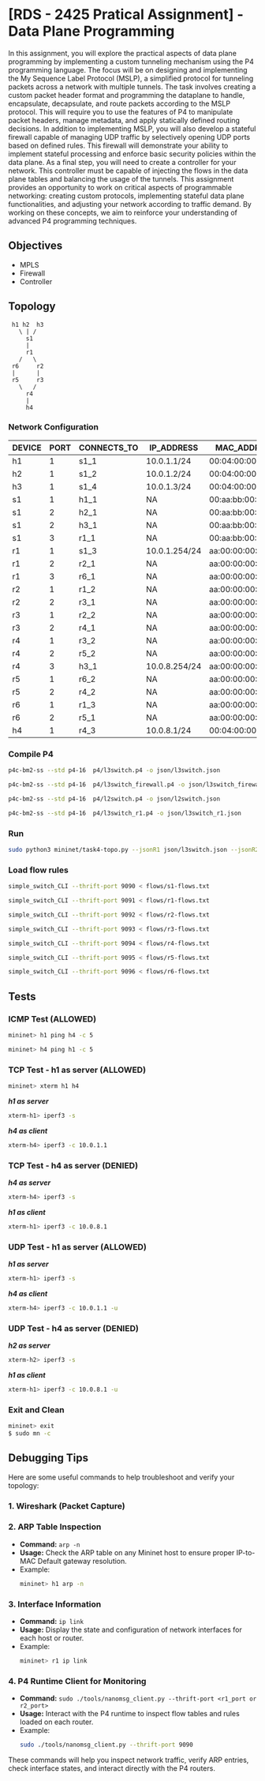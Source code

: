 # [RDS - 2425 Pratical Assignment] - Data Plane Programming

In this assignment, you will explore the practical aspects of data plane programming by implementing a custom
tunneling mechanism using the P4 programming language. The focus will be on designing and implementing
the My Sequence Label Protocol (MSLP), a simplified protocol for tunneling packets across a network with
multiple tunnels.
The task involves creating a custom packet header format and programming the dataplane to handle, encapsulate,
decapsulate, and route packets according to the MSLP protocol. This will require you to use the features of P4
to manipulate packet headers, manage metadata, and apply statically defined routing decisions.
In addition to implementing MSLP, you will also develop a stateful firewall capable of managing UDP traffic by
selectively opening UDP ports based on defined rules. This firewall will demonstrate your ability to implement
stateful processing and enforce basic security policies within the data plane.
As a final step, you will need to create a controller for your network. This controller must be capable of injecting
the flows in the data plane tables and balancing the usage of the tunnels.
This assignment provides an opportunity to work on critical aspects of programmable networking: creating
custom protocols, implementing stateful data plane functionalities, and adjusting your network according
to traffic demand. By working on these concepts, we aim to reinforce your understanding of advanced P4
programming techniques.

## Objectives
- MPLS
- Firewall
- Controller

## Topology
     h1 h2  h3
       \ | /
         s1
         |
         r1
       /   \
     r6     r2
     |      |
     r5     r3
       \   /
         r4
         |
         h4


### Network Configuration

| DEVICE | PORT | CONNECTS_TO | IP_ADDRESS    | MAC_ADDRESS        |
|--------|------|--------------|---------------|---------------------|
| h1     | 1    | s1_1         | 10.0.1.1/24    | 00:04:00:00:00:01   |
| h2     | 1    | s1_2         | 10.0.1.2/24    | 00:04:00:00:00:02   |
| h3     | 1    | s1_4         | 10.0.1.3/24    | 00:04:00:00:00:03   |
| s1     | 1    | h1_1         | NA             | 00:aa:bb:00:00:01   |
| s1     | 2    | h2_1         | NA             | 00:aa:bb:00:00:02   |
| s1     | 2    | h3_1         | NA             | 00:aa:bb:00:00:03   |
| s1     | 3    | r1_1         | NA             | 00:aa:bb:00:00:03   |
| r1     | 1    | s1_3         | 10.0.1.254/24  | aa:00:00:00:01:01   |
| r1     | 2    | r2_1         | NA             | aa:00:00:00:01:02   |
| r1     | 3    | r6_1         | NA             | aa:00:00:00:01:03   |
| r2     | 1    | r1_2         | NA             | aa:00:00:00:02:01   |
| r2     | 2    | r3_1         | NA             | aa:00:00:00:02:02   |
| r3     | 1    | r2_2         | NA             | aa:00:00:00:03:01   |
| r3     | 2    | r4_1         | NA             | aa:00:00:00:03:02   |
| r4     | 1    | r3_2         | NA             | aa:00:00:00:04:01   |
| r4     | 2    | r5_2         | NA             | aa:00:00:00:04:02   |
| r4     | 3    | h3_1         | 10.0.8.254/24  | aa:00:00:00:04:03   |
| r5     | 1    | r6_2         | NA             | aa:00:00:00:05:01   |
| r5     | 2    | r4_2         | NA             | aa:00:00:00:05:02   |
| r6     | 1    | r1_3         | NA             | aa:00:00:00:06:01   |
| r6     | 2    | r5_1         | NA             | aa:00:00:00:06:02   |
| h4     | 1    | r4_3         | 10.0.8.1/24    | 00:04:00:00:00:03   |





### Compile P4
```bash
p4c-bm2-ss --std p4-16  p4/l3switch.p4 -o json/l3switch.json
```
```bash
p4c-bm2-ss --std p4-16  p4/l3switch_firewall.p4 -o json/l3switch_firewall.json
```
```bash
p4c-bm2-ss --std p4-16  p4/l2switch.p4 -o json/l2switch.json
```
```bash
p4c-bm2-ss --std p4-16  p4/l3switch_r1.p4 -o json/l3switch_r1.json
```
### Run
```bash
sudo python3 mininet/task4-topo.py --jsonR1 json/l3switch.json --jsonR2 json/l3switch_firewall.json --jsonR3 json/l3switch_r1.json --jsonS1 json/l2switch.json
```

### Load flow rules
```bash
simple_switch_CLI --thrift-port 9090 < flows/s1-flows.txt
```
```bash
simple_switch_CLI --thrift-port 9091 < flows/r1-flows.txt
```
```bash
simple_switch_CLI --thrift-port 9092 < flows/r2-flows.txt
```
```bash
simple_switch_CLI --thrift-port 9093 < flows/r3-flows.txt
```
```bash
simple_switch_CLI --thrift-port 9094 < flows/r4-flows.txt
```
```bash
simple_switch_CLI --thrift-port 9095 < flows/r5-flows.txt
```
```bash
simple_switch_CLI --thrift-port 9096 < flows/r6-flows.txt
```
## Tests
### ICMP Test (ALLOWED)
```bash
mininet> h1 ping h4 -c 5
```
```bash
mininet> h4 ping h1 -c 5
```
### TCP Test - h1 as server (ALLOWED)
```bash
mininet> xterm h1 h4
```
***h1 as server*** 
```bash
xterm-h1> iperf3 -s
```
***h4 as client***
```bash
xterm-h4> iperf3 -c 10.0.1.1
```
### TCP Test - h4 as server (DENIED)

***h4 as server*** 
```bash
xterm-h4> iperf3 -s
```
***h1 as client***
```bash
xterm-h1> iperf3 -c 10.0.8.1
```

### UDP Test - h1 as server (ALLOWED)

***h1 as server*** 
```bash
xterm-h1> iperf3 -s
```
***h4 as client***
```bash
xterm-h4> iperf3 -c 10.0.1.1 -u
```

### UDP Test - h4 as server (DENIED)

***h2 as server*** 
```bash
xterm-h2> iperf3 -s
```
***h1 as client***
```bash
xterm-h1> iperf3 -c 10.0.8.1 -u
```

### Exit and Clean
```bash
mininet> exit
$ sudo mn -c
```

## Debugging Tips

Here are some useful commands to help troubleshoot and verify your topology:

### 1. **Wireshark (Packet Capture)**

### 2. **ARP Table Inspection**
   - **Command:** `arp -n`
   - **Usage:** Check the ARP table on any Mininet host to ensure proper IP-to-MAC Default gateway resolution.
   - Example:
     ```bash
     mininet> h1 arp -n
     ```

### 3. **Interface Information**
   - **Command:** `ip link`
   - **Usage:** Display the state and configuration of network interfaces for each host or router.
   - Example:
     ```bash
     mininet> r1 ip link
     ```

### 4. **P4 Runtime Client for Monitoring**
   - **Command:** `sudo ./tools/nanomsg_client.py --thrift-port <r1_port or r2_port>`
   - **Usage:** Interact with the P4 runtime to inspect flow tables and rules loaded on each router.
   - Example:
     ```bash
     sudo ./tools/nanomsg_client.py --thrift-port 9090
     ```

These commands will help you inspect network traffic, verify ARP entries, check interface states, and interact directly with the P4 routers.

